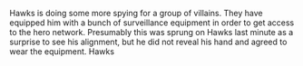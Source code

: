 Hawks is doing some more spying for a group of villains. They have equipped him with a bunch of surveillance equipment in order to get access to the hero network. Presumably this was sprung on Hawks last minute as a surprise to see his alignment, but he did not reveal his hand and agreed to wear the equipment. Hawks 